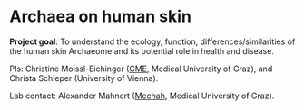 # Archaea on human skin
**Project goal**: To understand the ecology, function, differences/similarities of the human skin Archaeome and its potential role in health and disease. 

PIs: Christine Moissl-Eichinger ([CME](https://github.com/Christine-Moissl-Eichinger), Medical University of Graz), and Christa Schleper (University of Vienna). 

Lab contact: Alexander Mahnert ([Mechah](https://github.com/orgs/CME-lab-research/people/Mechah), Medical University of Graz).
